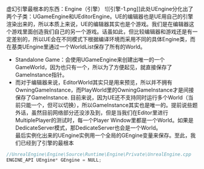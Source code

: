 虚幻引擎最根本的东西：Engine（引擎）
![[引擎-1.png]]此处UEngine分化出了两个子类：UGameEngine和UEditorEngine。UE的编辑器也是UE用自己的引擎渲染出来的，所以本质上来说，UE的编辑器其实也是个游戏。我们是在编辑器这个游戏里面创造我们自己的另一个游戏。话虽如此，但比较编辑器和游戏还是有一定差别的，所以UE会在不同模式下根据编译环境而采用不同的具体Engine类，而在基类UEngine里通过一个WorldList保存了所有的World。
- Standalone Game：会使用UGameEngine来创建出唯一的一个GameWorld，因为也只有一个，所以为了方便起见，就直接保存了GameInstance指针。
- 而对于编辑器来说，EditorWorld其实只是用来预览，所以并不拥有OwningGameInstance，而PlayWorld里的OwningGameInstance才是间接保存了GameInstance.
目前来说，因为UE还不支持同时运行多个World（当前只能一个，但可以切换），所以GameInstance其实也是唯一的。提前说些题外话，虽然目前网络部分还没涉及到，但是当我们在Editor里进行MultiplePlayer的测试时，每一个Player Window里都是一个World。如果是DedicateServer模式，那DedicateServer也会是一个World。  
最后实例化出来的UEngine实例用一个全局的GEngine变量来保存。至此，我们已经到了引擎的最根本
```cpp
//UnrealEngine\Engine\Source\Runtime\Engine\Private\UnrealEngine.cpp
ENGINE_API UEngine*	GEngine = NULL;
```
